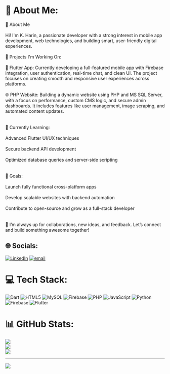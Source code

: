 # 💫 About Me:
👋 About Me<br><br>Hi! I'm K. Harin, a passionate developer with a strong interest in mobile app development, web technologies, and building smart, user-friendly digital experiences.<br><br>🔧 Projects I'm Working On:<br><br>📱 Flutter App: Currently developing a full-featured mobile app with Firebase integration, user authentication, real-time chat, and clean UI. The project focuses on creating smooth and responsive user experiences across platforms.<br><br>🌐 PHP Website: Building a dynamic website using PHP and MS SQL Server, with a focus on performance, custom CMS logic, and secure admin dashboards. It includes features like user management, image scraping, and automated content updates.<br><br><br>🌱 Currently Learning:<br><br>Advanced Flutter UI/UX techniques<br><br>Secure backend API development<br><br>Optimized database queries and server-side scripting<br><br><br>🎯 Goals:<br><br>Launch fully functional cross-platform apps<br><br>Develop scalable websites with backend automation<br><br>Contribute to open-source and grow as a full-stack developer<br><br><br>💬 I’m always up for collaborations, new ideas, and feedback. Let’s connect and build something awesome together!


## 🌐 Socials:
[![LinkedIn](https://img.shields.io/badge/LinkedIn-%230077B5.svg?logo=linkedin&logoColor=white)](https://linkedin.com/in/https://in.linkedin.com/in/k-harin-3a1a1030a) [![email](https://img.shields.io/badge/Email-D14836?logo=gmail&logoColor=white)](mailto:hin27708@gmail.com) 

# 💻 Tech Stack:
![Dart](https://img.shields.io/badge/dart-%230175C2.svg?style=for-the-badge&logo=dart&logoColor=white) ![HTML5](https://img.shields.io/badge/html5-%23E34F26.svg?style=for-the-badge&logo=html5&logoColor=white) ![MySQL](https://img.shields.io/badge/mysql-4479A1.svg?style=for-the-badge&logo=mysql&logoColor=white) ![Firebase](https://img.shields.io/badge/firebase-a08021?style=for-the-badge&logo=firebase&logoColor=ffcd34) ![PHP](https://img.shields.io/badge/php-%23777BB4.svg?style=for-the-badge&logo=php&logoColor=white) ![JavaScript](https://img.shields.io/badge/javascript-%23323330.svg?style=for-the-badge&logo=javascript&logoColor=%23F7DF1E) ![Python](https://img.shields.io/badge/python-3670A0?style=for-the-badge&logo=python&logoColor=ffdd54) ![Firebase](https://img.shields.io/badge/firebase-%23039BE5.svg?style=for-the-badge&logo=firebase) ![Flutter](https://img.shields.io/badge/Flutter-%2302569B.svg?style=for-the-badge&logo=Flutter&logoColor=white)
# 📊 GitHub Stats:
![](https://github-readme-stats.vercel.app/api?username=harin77&theme=dark&hide_border=false&include_all_commits=false&count_private=false)<br/>
![](https://nirzak-streak-stats.vercel.app/?user=harin77&theme=dark&hide_border=false)<br/>
![](https://github-readme-stats.vercel.app/api/top-langs/?username=harin77&theme=dark&hide_border=false&include_all_commits=false&count_private=false&layout=compact)

---
[![](https://visitcount.itsvg.in/api?id=harin77&icon=0&color=0)](https://visitcount.itsvg.in)

<!-- Proudly created with GPRM ( https://gprm.itsvg.in ) -->
